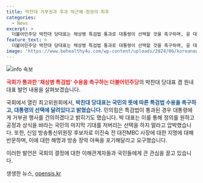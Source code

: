 ```yaml
---
title: 박찬대 거부권과 후과 박근혜 정권의 최후
categories:
  - News
excerpt: >
  더불어민주당 박찬대 당대표는 채상병 특검법 통과로 대통령이 선택할 것을 촉구하며, 윤 대통령이 거부권 행사시 국민 분노에 직면할 것이라고 경고했다. 민의힘은 거부권 행사를 건의하고, 민주당은 이진숙 후보자 지명을 반발하며 방송 장악 야욕을 비판했다. 민주당은 국민의 권한을 존중하겠다고 밝혀, 특검법과 공영방송 문제에 적극 대응할 의사를 내비쳤다.
feature_text: >
  더불어민주당 박찬대 당대표는 채상병 특검법 통과로 대통령이 선택할 것을 촉구하며, 윤 대통령이 거부권 행사시 국민 분노에 직면할 것이라고 경고했다. 민의힘은 거부권 행사를 건의하고, 민주당은 이진숙 후보자 지명을 반발하며 방송 장악 야욕을 비판했다. 민주당은 국민의 권한을 존중하겠다고 밝혀, 특검법과 공영방송 문제에 적극 대응할 의사를 내비쳤다.
image: 'https://www.behealthy4u.com/wp-content/uploads/2024/06/koreanews.jpg'
---
```


<p><img src="https://www.behealthy4u.com/wp-content/uploads/2024/06/koreanews.jpg" alt="info 속보" /></p>

<p><b><span style="color: #ee2323;">국회가 통과한 '채상병 특검법' 수용을 촉구하는 더불어민주당</span></b>의 박찬대 당대표 겸 원내대표 발언 내용을 살펴보겠습니다.</p>

<p>국회에서 열린 최고위원회에서, <b><span style="color: #1a5490;">박찬대 당대표는 국민의 뜻에 따른 특검법 수용을 촉구하고, 대통령의 선택에 달려있다고 밝혔습니다.</span></b> 민의힘은 특검법이 통과된 경우 대통령에게 거부권 행사를 건의하겠다고 밝히기도 했습니다. 박 대표는 이를 통해 정의를 원하고 공정과 상식을 바라는 국민의 마지막 기대를 저버리는 선택을 하지 말라고 압박했습니다. 또한, 신임 방송통신위원장 후보자로 이진숙 전 대전MBC 사장에 대한 지명에 대해 반문하며, 이에 대한 해명과 방송 장악 야욕을 포기해달라고 요구했습니다.</p>

<p>이러한 발언은 국회의 결정에 대한 이해관계자들과 국민들에게 큰 관심을 끌고 있습니다.</p>
생생한 뉴스, <a href="https://opensis.kr" rel="dofollow">opensis.kr</a>



